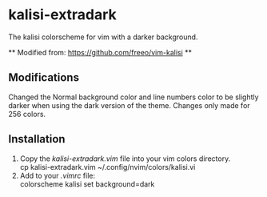 # kalisi-extradark
The kalisi colorscheme for vim with a darker background.

** Modified from: https://github.com/freeo/vim-kalisi **

## Modifications
Changed the Normal background color and line numbers color to be slightly darker when using the dark version of the theme. Changes only made for 256 colors.

## Installation
1. Copy the *kalisi-extradark.vim* file into your vim colors directory.  
    cp kalisi-extradark.vim ~/.config/nvim/colors/kalisi.vi
2. Add to your *.vimrc* file:  
    colorscheme kalisi
    set background=dark
